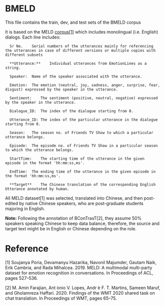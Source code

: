 # BMELD
This file contains the train, dev, and test sets of the BMELD corpus

It is based on the MELD [corpus[1]](https://github.com/declare-lab/MELD) which includes monolingual (i.e. English) dialogs. Each line includes:

```
  Sr No.	Serial numbers of the utterances mainly for referencing the utterances in case of different versions or multiple copies with different subsets
  
  **Utterance:**	Individual utterances from EmotionLines as a string.
  
  Speaker:	Name of the speaker associated with the utterance.
  
  Emotion:	The emotion (neutral, joy, sadness, anger, surprise, fear, disgust) expressed by the speaker in the utterance.
  
  Sentiment:	The sentiment (positive, neutral, negative) expressed by the speaker in the utterance.
  
  Dialogue_ID:	The index of the dialogue starting from 0.
  
  Utterance_ID:	The index of the particular utterance in the dialogue starting from 0.
  
  Season:	The season no. of Friends TV Show to which a particular utterance belongs.
  
  Episode:	The episode no. of Friends TV Show in a particular season to which the utterance belongs.
  
  StartTime:	The starting time of the utterance in the given episode in the format 'hh:mm:ss,ms'.
  
  EndTime:	The ending time of the utterance in the given episode in the format 'hh:mm:ss,ms'.
  
  **Target**	The Chinese translation of the corresponding English Utterance annotated by human.
```
All MELD dataset[1] was selected, translated into Chinese, and then post-edited by native Chinese speakers, who are post-graduate students majoring in English.


**Note:** Following the annotation of BConTrasT[2], they assume 50% speakers speaking Chinese to keep data balance, therefore, the source and target text might be in English or Chinese depending on the role.


# Reference

[1] Soujanya Poria, Devamanyu Hazarika, Navonil Majumder, Gautam Naik, Erik Cambria, and Rada Mihalcea. 2019. MELD: A multimodal multi-party dataset for emotion recognition in conversations. In Proceedings of ACL, pages 527–536.


[2] M. Amin Farajian, Ant ́onio V. Lopes, Andr ́e F. T. Martins, Sameen Maruf, and Gholamreza Haffari. 2020. Findings of the WMT 2020 shared task on chat translation. In Proceedings of WMT, pages 65–75.
